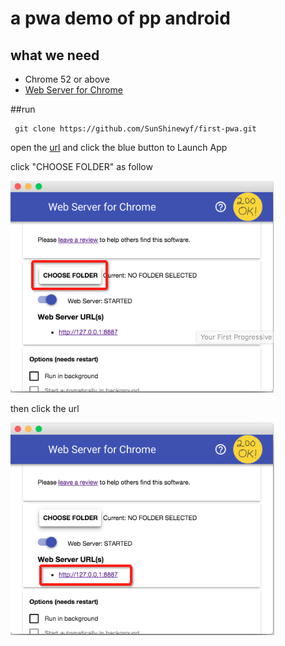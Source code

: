 # a pwa demo of pp android

## what we need
- Chrome 52 or above
- [Web Server for Chrome](https://chrome.google.com/webstore/detail/web-server-for-chrome/ofhbbkphhbklhfoeikjpcbhemlocgigb)

##run

```shell
 git clone https://github.com/SunShinewyf/first-pwa.git
```

open the [url](https://chrome.google.com/webstore/detail/web-server-for-chrome/ofhbbkphhbklhfoeikjpcbhemlocgigb?hl=en) and click the blue button to Launch App

click "CHOOSE FOLDER" as follow


![image](https://github.com/SunShinewyf/first-pwa/raw/master/1.png)

then  click the url


![image](https://github.com/SunShinewyf/first-pwa/raw/master/2.png)